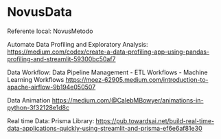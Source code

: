 # NovusData

Referente local: NovusMetodo

Automate Data Profiling and Exploratory Analysis:
https://medium.com/codex/create-a-data-profiling-app-using-pandas-profiling-and-streamlit-59300bc50af7

Data Workflow: Data Pipeline Management - ETL Workflows - Machine Learning Workflows
https://moez-62905.medium.com/introduction-to-apache-airflow-9b194e050507

Data Animation
https://medium.com/@CalebMBowyer/animations-in-python-3f32128e1d8c

Real time Data: Prisma Library:
https://pub.towardsai.net/build-real-time-data-applications-quickly-using-streamlit-and-prisma-ef6e6af81e30
